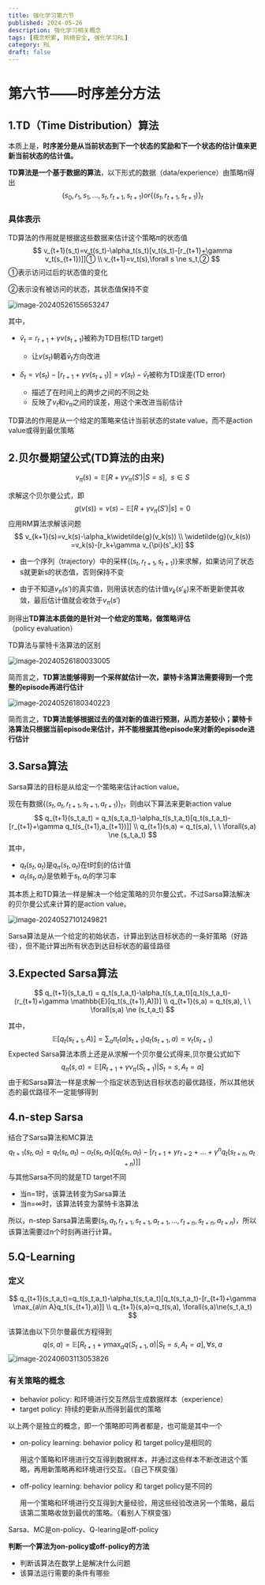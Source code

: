 ```yaml
---
title: 强化学习第六节
published: 2024-05-26
description: 强化学习相关概念
tags: [概念积累, 网络安全, 强化学习RL]
category: RL
draft: false
---
```

# 第六节——时序差分方法

## 1.TD（Time Distribution）算法

本质上是，**时序差分是从当前状态到下一个状态的奖励和下一个状态的估计值来更新当前状态的估计值。**

**TD算法是一个基于数据的算法**，以下形式的数据（data/experience）由策略$\pi$得出
$$
(s_0,r_1,s_1,...,s_t,r_{t+1},s_{t+1}) or\{(s_t,r_{t+1},s_{t+1})\}_t
$$

### 具体表示

TD算法的作用就是根据这些数据来估计这个策略$\pi$的状态值
$$
v_{t+1}(s_t)=v_t(s_t)-\alpha_t(s_t)[v_t(s_t)-[r_{t+1}+\gamma v_t(s_{t+1})]]① \\
v_{t+1}=v_t(s),\forall s \ne s_t,②
$$
①表示访问过后的状态值的变化

②表示没有被访问的状态，其状态值保持不变

![image-20240526155653247](https://raw.githubusercontent.com/PasserByNaOH/PicGo/main/blogPic/image-20240526155653247.png)

其中，

- $\bar{v}_t=r_{t+1}+\gamma v(s_{t+1})$被称为TD目标(TD target) 
  - 让$v(s_t)$朝着$\bar{v}_t$方向改进

- $\delta_t=v(s_t)-[r_{t+1}+\gamma v(s_{t+1})]=v(s_t)-\bar{v}_t$被称为TD误差(TD error)
  - 描述了在时间上的两步之间的不同之处
  - 反映了$v_t$和$v_{\pi}$之间的误差，用这个来改进当前估计

TD算法的作用是从一个给定的策略来估计当前状态的state value，而不是action value或得到最优策略



## 2.贝尔曼期望公式(TD算法的由来)

$$
v_{\pi}(s)=\mathbb{E}[R+\gamma v_{\pi}(S')|S = s],\ \ s\in S
$$

求解这个贝尔曼公式，即
$$
g(v(s))=v(s)-\mathbb{E}[R+\gamma v_{\pi}(S')|s]=0
$$
应用RM算法求解该问题
$$
v_{k+1}(s)=v_k(s)-\alpha_k\widetilde{g}(v_k(s)) \\
\widetilde{g}(v_k(s)) =v_k(s)-[r_k+\gamma v_{\pi}(s'_k)]
$$

- 由一个序列（trajectory）中的采样$\{(s_t,r_{t+1},s_{t+1})\}$来求解，如果访问了状态s就更新s的状态值，否则保持不变

- 由于不知道$v_{\pi}(s')$的真实值，则用该状态的估计值$v_k(s'_k)$来不断更新使其收敛，最后估计值就会收敛于$v_{\pi}(s')$

则得出**TD算法本质做的是针对一个给定的策略，做策略评估**（policy evaluation）

TD算法与蒙特卡洛算法的区别

![image-20240526180033005](https://raw.githubusercontent.com/PasserByNaOH/PicGo/main/blogPic/image-20240526180033005.png)

简而言之，**TD算法能够得到一个采样就估计一次，蒙特卡洛算法需要得到一个完整的episode再进行估计**

![image-20240526180340223](https://raw.githubusercontent.com/PasserByNaOH/PicGo/main/blogPic/image-20240526180340223.png)

简而言之，**TD算法能够根据过去的值对新的值进行预测，从而方差较小；蒙特卡洛算法只根据当前episode来估计，并不能根据其他episode来对新的episode进行估计**

## 3.Sarsa算法

Sarsa算法的目标是从给定一个策略来估计action value。

现在有数据$\{(s_t,a_t,r_{t+1},s_{t+1},a_{t+1})\}_t$，则由以下算法来更新action value
$$
q_{t+1}(s_t,a_t) = q_t(s_t,a_t)-\alpha_t(s_t,a_t)[q_t(s_t,a_t)-[r_{t+1}+\gamma q_t(s_{t+1},a_{t+1})]] \\
q_{t+1}(s,a) = q_t(s,a), \ \ \forall(s,a) \ne (s_t,a_t)
$$
其中，

- $q_t(s_t,a_t)$是$q_{\pi}(s_t,a_t)$在t时刻的估计值
- $\alpha_t(s_t,a_t)$是依赖于$s_t,a_t$的学习率 

其本质上和TD算法一样是解决一个给定策略的贝尔曼公式，不过Sarsa算法解决的贝尔曼公式来计算的是action value。

![image-20240527101249821](https://raw.githubusercontent.com/PasserByNaOH/PicGo/main/blogPic/image-20240527101249821.png)

Sarsa算法是从一个给定的初始状态，计算出到达目标状态的一条好策略（好路径），但不能计算出所有状态到达目标状态的最佳路径

## 3.Expected Sarsa算法

$$
q_{t+1}(s_t,a_t) = q_t(s_t,a_t)-\alpha_t(s_t,a_t)[q_t(s_t,a_t)-(r_{t+1}+\gamma \mathbb{E}[q_t(s_{t+1},A)])] \\
q_{t+1}(s,a) = q_t(s,a), \ \ \forall(s,a) \ne (s_t,a_t)
$$

其中，
$$
\mathbb{E}[q_t(s_{t+1},A)]=\sum_a \pi_t(a|s_{t+1})q_t(s_{t+1},a)=v_t(s_{t+1})
$$
Expected Sarsa算法本质上还是从求解一个贝尔曼公式得来,贝尔曼公式如下
$$
q_{\pi}(s,a)=\mathbb{E}[R_{t+1}+\gamma v_{\pi}(S_{t+1})|S_t=s,A_t=a]
$$
由于和Sarsa算法一样是求解一个指定状态到达目标状态的最优路径，所以其他状态的最优路径不一定能够得到

## 4.n-step Sarsa

结合了Sarsa算法和MC算法
$$
q_{t+1}(s_t,a_t) = q_t(s_t,a_t) - \alpha_t(s_t,a_t)[q_t(s_t,a_t)-[r_{t+1}+\gamma r_{t+2}+...+\gamma^nq_t(s_{t+n},a_{t+n})]]
$$
与其他Sarsa不同的就是TD target不同

- 当n=1时，该算法转变为Sarsa算法
- 当n=∞时，该算法转变为蒙特卡洛算法

所以，n-step Sarsa算法需要$(s_t,a_t,r_{t+1},s_{t+1},a_{t+1},...,r_{t+n},s_{t+n},a_{t+n})$，所以该算法需要过n个时刻再进行计算。

## 5.Q-Learning

### 定义

$$
q_{t+1}(s_t,a_t)=q_t(s_t,a_t)-\alpha_t(s_t,a_t)[q_t(s_t,a_t)-[r_{t+1}+\gamma \max_{a\in A}q_t(s_{t+1},a)]] \\
q_{t+1}(s,a)=q_t(s,a), \forall(s,a)\ne(s_t,a_t)
$$

该算法由以下贝尔曼最优方程得到
$$
q(s,a)=\mathbb{E}[R_{t+1}+\gamma \max_aq(S_{t+1},a)|S_t=s,A_t=a], \forall s,a
$$
![image-20240603113053826](https://raw.githubusercontent.com/PasserByNaOH/PicGo/main/blogPic/image-20240603113053826.png)

### **有关策略的概念**

- behavior policy: 和环境进行交互然后生成数据样本（experience）
- target policy: 持续的更新从而得到最优的策略

以上两个是独立的概念，即一个策略即可两者都是，也可能是其中一个

- on-policy learning: behavior policy 和 target policy是相同的

  用这个策略和环境进行交互得到数据样本，并通过这些样本不断改进这个策略，再用新策略再和环境进行交互。（自己下棋变强）

- off-policy learning: behavior policy 和 target policy是不同的

  用一个策略和环境进行交互得到大量经验，用这些经验改进另一个策略，最后该第二策略收敛到最优的策略。（看别人下棋变强）

Sarsa、MC是on-policy、Q-learing是off-policy

**判断一个算法为on-policy或off-policy的方法**

- 判断该算法在数学上是解决什么问题
- 该算法运行需要的条件有哪些
